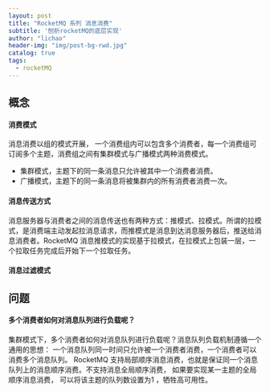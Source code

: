```yaml
---
layout: post
title: "RocketMQ 系列 消息消费"
subtitle: '刨析rocketMQ的底层实现'
author: "lichao"
header-img: "img/post-bg-rwd.jpg"
catalog: true
tags:
  - rocketMQ
---
```


## 概念
#### 消费模式
消息消费以组的模式开展， 一个消费组内可以包含多个消费者，每一个消费组可订阅多个主题，消费组之间有集群模式与广播模式两种消费模式。
* 集群模式，主题下的同一条消息只允许被其中一个消费者消费。
* 广播模式，主题下的同一条消息将被集群内的所有消费者消费一次。

#### 消息传送方式
消息服务器与消费者之间的消息传送也有两种方式：推模式、拉模式。所谓的拉模式，是消费端主动发起拉消息请求，而推模式是消息到达消息服务器后，推送给消息消费者。RocketMQ 消息推模式的实现基于拉模式，在拉模式上包装一层，一个拉取任务完成后开始下一个拉取任务。

#### 消息过滤模式


## 问题
#### 多个消费者如何对消息队列进行负载呢？
集群模式下，多个消费者如何对消息队列进行负载呢？消息队列负载机制遵循一个通用的思想： 一个消息队列同一时间只允许被一个消费者消费，一个消费者可以消费多个消息队列。
RocketMQ 支持局部顺序消息消费，也就是保证同一个消息队列上的消息顺序消费。不支持消息全局顺序消费， 如果要实现某一主题的全局顺序消息消费， 可以将该主题的队列数设置为1 ，牺牲高可用性。